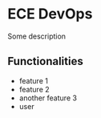 # ECE DevOps

Some description

## Functionalities

- feature 1
- feature 2
- another feature 3
- user
